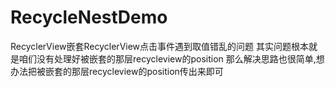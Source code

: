# RecycleNestDemo
RecyclerView嵌套RecyclerView点击事件遇到取值错乱的问题
其实问题根本就是咱们没有处理好被嵌套的那层recycleview的position
那么解决思路也很简单,想办法把被嵌套的那层recycleview的position传出来即可
